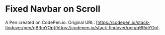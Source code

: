# Fixed Navbar on Scroll

A Pen created on CodePen.io. Original URL: [https://codepen.io/stack-findover/pen/qBRmYOp](https://codepen.io/stack-findover/pen/qBRmYOp).

